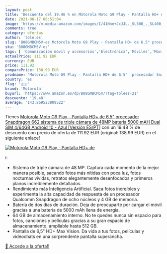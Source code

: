 ```yaml
---
layout: post
title: 'Descuento del 19.48 % en Motorola Moto G9 Play - Pantalla HD+ de '
date: 2021-06-17 06:51:04
image: 'https://m.media-amazon.com/images/I/41Nne+JcJJL._SL500_._SL400_.jpg'
comments: true
category: ofertas
author: 'tole.es'
slug: 'B08GMBCM5V-es Motorola Moto G9 Play - Pantalla HD+ de 6.5" procesador...'
sku: 'B08GMBCM5V-es'
tags: [ 'Comunicación móvil y accesorios','Electrónica','Móviles','Móviles y smartphones libres','android','motorola', ]
actualPrice: 111.92 EUR
currency: EUR
price: 111.92
comparePrice: 138.99 EUR
prodname: 'Motorola Moto G9 Play - Pantalla HD+ de 6.5"  procesador Snapdragon 662  sistema de triple cámara de 48MP  batería 5000 mAH  Dual SIM  4/64GB  Android 10 - Azul [Versión ES/PT]'
country: 'es'
flag: '🇪🇸'
brand: 'Motorola'
buyurl: 'https://www.amazon.es/dp/B08GMBCM5V/?tag=tolees-21'
descuento: '19.48'
average: '143.869523809522'
---
```


Tienes [Motorola Moto G9 Play - Pantalla HD+ de 6.5"  procesador Snapdragon 662  sistema de triple cámara de 48MP  batería 5000 mAH  Dual SIM  4/64GB  Android 10 - Azul [Versión ES/PT]](https://www.amazon.es/dp/B08GMBCM5V/?tag=tolees-21) con un 19.48 % de descuento con precio de oferta de 111.92 EUR (original: 138.99 EUR) en el siguiente enlace!

[![Motorola Moto G9 Play - Pantalla HD+ de ](https://m.media-amazon.com/images/I/41Nne+JcJJL._SL500_._SL400_.jpg)](https://www.amazon.es/dp/B08GMBCM5V/?tag=tolees-21)

ℹ️:

- Sistema de triple cámara de 48 MP. Captura cada momento de la mejor manera posible, sacando fotos más nítidas con poca luz, fotos nocturnas vívidas, retratos elegantemente desenfocados y primeros planos increíblemente detallados.
- Rendimiento más Inteligencia Artificial. Saca fotos increíbles y experimenta la alta capacidad de respuesta de un procesador Qualcomm Snapdragon de ocho núcleos y 4 GB de memoria.
- Batería de dos días de duración. Deja de preocuparte por cargar el móvil gracias a una batería de 5000 mAh llena de energía.
- 64 GB de almacenamiento interno. No te quedes nunca sin espacio para fotos, canciones y películas gracias a su gran espacio de almacenamiento, ampliable hasta 512 GB.
- Pantalla de 6,5" HD+ Max Vision. Da vida a tus fotos, películas y videochats en una sorprendente pantalla superancha.

[🛒 Accede a la oferta!!](https://www.amazon.es/dp/B08GMBCM5V/?tag=tolees-21)
